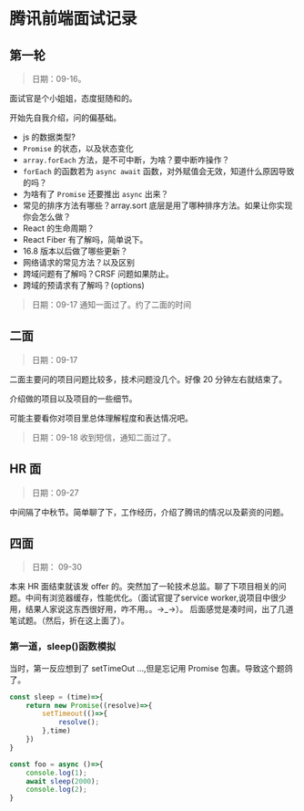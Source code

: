 # 腾讯前端面试记录

## 第一轮

>日期：09-16。

面试官是个小姐姐，态度挺随和的。

开始先自我介绍，问的偏基础。

- js 的数据类型?
- `Promise` 的状态，以及状态变化
- `array.forEach` 方法，是不可中断，为啥？要中断咋操作？
- `forEach` 的函数若为 `async await` 函数，对外赋值会无效，知道什么原因导致的吗？
- 为啥有了 `Promise` 还要推出 `async` 出来？
- 常见的排序方法有哪些？array.sort 底层是用了哪种排序方法。如果让你实现你会怎么做？
- React 的生命周期？
- React Fiber 有了解吗，简单说下。
- 16.8 版本以后做了哪些更新？
- 网络请求的常见方法？以及区别
- 跨域问题有了解吗？CRSF 问题如果防止。
- 跨域的预请求有了解吗？(options)

> 日期：09-17 通知一面过了。约了二面的时间

## 二面

> 日期：09-17

二面主要问的项目问题比较多，技术问题没几个。好像 20 分钟左右就结束了。

介绍做的项目以及项目的一些细节。

可能主要看你对项目里总体理解程度和表达情况吧。

> 日期：09-18 收到短信，通知二面过了。

## HR 面

> 日期：09-27

中间隔了中秋节。简单聊了下，工作经历，介绍了腾讯的情况以及薪资的问题。

## 四面

> 日期： 09-30

本来 HR 面结束就该发 offer 的。突然加了一轮技术总监。聊了下项目相关的问题。中间有浏览器缓存，性能优化。（面试官提了service worker,说项目中很少用，结果人家说这东西很好用，咋不用。。→_→）。
后面感觉是凑时间，出了几道笔试题。（然后，折在这上面了）。

### 第一道，sleep()函数模拟

当时，第一反应想到了 setTimeOut ...,但是忘记用 Promise 包裹。导致这个题鸽了。

```js
const sleep = (time)=>{
    return new Promise((resolve)=>{
        setTimeout(()=>{
            resolve();
        },time)
    })
}

const foo = async ()=>{
    console.log(1);
    await sleep(2000);
    console.log(2);
}

```

